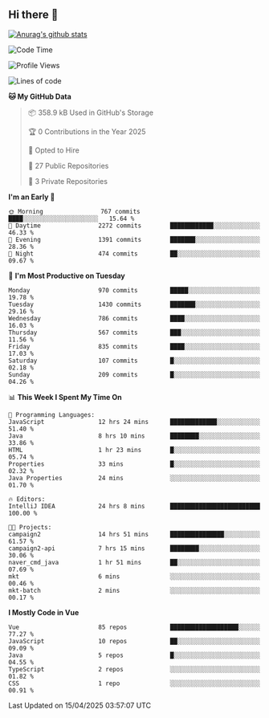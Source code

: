 ## Hi there 👋

[![Anurag's github stats](https://github-readme-stats.vercel.app/api?username=Songwonseok)](https://github.com/anuraghazra/github-readme-stats)



<!--START_SECTION:waka-->
![Code Time](http://img.shields.io/badge/Code%20Time-3%2C366%20hrs%2044%20mins-blue)

![Profile Views](http://img.shields.io/badge/Profile%20Views-0-blue)

![Lines of code](https://img.shields.io/badge/From%20Hello%20World%20I%27ve%20Written-34.8%20million%20lines%20of%20code-blue)

**🐱 My GitHub Data** 

> 📦 358.9 kB Used in GitHub's Storage 
 > 
> 🏆 0 Contributions in the Year 2025
 > 
> 💼 Opted to Hire
 > 
> 📜 27 Public Repositories 
 > 
> 🔑 3 Private Repositories 
 > 
**I'm an Early 🐤** 

```text
🌞 Morning                767 commits         ████░░░░░░░░░░░░░░░░░░░░░   15.64 % 
🌆 Daytime                2272 commits        ████████████░░░░░░░░░░░░░   46.33 % 
🌃 Evening                1391 commits        ███████░░░░░░░░░░░░░░░░░░   28.36 % 
🌙 Night                  474 commits         ██░░░░░░░░░░░░░░░░░░░░░░░   09.67 % 
```
📅 **I'm Most Productive on Tuesday** 

```text
Monday                   970 commits         █████░░░░░░░░░░░░░░░░░░░░   19.78 % 
Tuesday                  1430 commits        ███████░░░░░░░░░░░░░░░░░░   29.16 % 
Wednesday                786 commits         ████░░░░░░░░░░░░░░░░░░░░░   16.03 % 
Thursday                 567 commits         ███░░░░░░░░░░░░░░░░░░░░░░   11.56 % 
Friday                   835 commits         ████░░░░░░░░░░░░░░░░░░░░░   17.03 % 
Saturday                 107 commits         █░░░░░░░░░░░░░░░░░░░░░░░░   02.18 % 
Sunday                   209 commits         █░░░░░░░░░░░░░░░░░░░░░░░░   04.26 % 
```


📊 **This Week I Spent My Time On** 

```text
💬 Programming Languages: 
JavaScript               12 hrs 24 mins      █████████████░░░░░░░░░░░░   51.40 % 
Java                     8 hrs 10 mins       ████████░░░░░░░░░░░░░░░░░   33.86 % 
HTML                     1 hr 23 mins        █░░░░░░░░░░░░░░░░░░░░░░░░   05.74 % 
Properties               33 mins             █░░░░░░░░░░░░░░░░░░░░░░░░   02.32 % 
Java Properties          24 mins             ░░░░░░░░░░░░░░░░░░░░░░░░░   01.70 % 

🔥 Editors: 
IntelliJ IDEA            24 hrs 8 mins       █████████████████████████   100.00 % 

🐱‍💻 Projects: 
campaign2                14 hrs 51 mins      ███████████████░░░░░░░░░░   61.57 % 
campaign2-api            7 hrs 15 mins       ████████░░░░░░░░░░░░░░░░░   30.06 % 
naver_cmd_java           1 hr 51 mins        ██░░░░░░░░░░░░░░░░░░░░░░░   07.69 % 
mkt                      6 mins              ░░░░░░░░░░░░░░░░░░░░░░░░░   00.46 % 
mkt-batch                2 mins              ░░░░░░░░░░░░░░░░░░░░░░░░░   00.17 % 
```

**I Mostly Code in Vue** 

```text
Vue                      85 repos            ███████████████████░░░░░░   77.27 % 
JavaScript               10 repos            ██░░░░░░░░░░░░░░░░░░░░░░░   09.09 % 
Java                     5 repos             █░░░░░░░░░░░░░░░░░░░░░░░░   04.55 % 
TypeScript               2 repos             ░░░░░░░░░░░░░░░░░░░░░░░░░   01.82 % 
CSS                      1 repo              ░░░░░░░░░░░░░░░░░░░░░░░░░   00.91 % 
```




 Last Updated on 15/04/2025 03:57:07 UTC
<!--END_SECTION:waka-->
